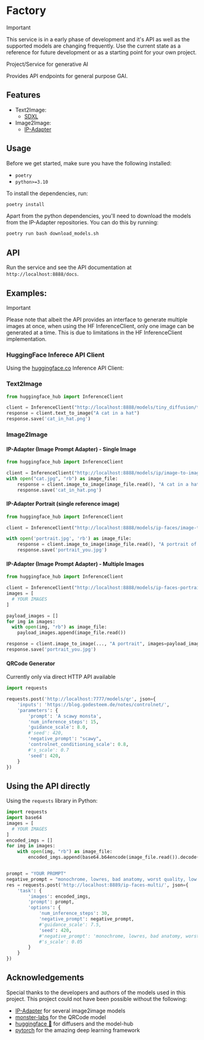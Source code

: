 # Factory

> [!IMPORTANT]  
> This service is in a early phase of development and it's API as well as the supported models are changing frequently.
> Use the current state as a reference for future development or as a starting point for your own project.

Project/Service for generative AI

Provides API endpoints for general purpose GAI.

## Features
- Text2Image:
  - [SDXL](https://huggingface.co/stabilityai/stable-diffusion-xl-base-1.0)
- Image2Image:
  - [IP-Adapter](https://huggingface.co/stabilityai/image-prompt-adapter)

## Usage
Before we get started, make sure you have the following installed:
- `poetry`
- `python>=3.10`

To install the dependencies, run:
```bash
poetry install
```
Apart from the python dependencies, you'll need to download the models from the IP-Adapter repositories.
You can do this by running:
```bash
poetry run bash download_models.sh
```

## API
Run the service and see the API documentation at `http://localhost:8888/docs`.

## Examples:

> [!IMPORTANT]
> Please note that albeit the API provides an interface to generate multiple images at once,
> when using the HF InferenceClient, only one image can be generated at a time.
> This is due to limitations in the HF InferenceClient implementation.


### HuggingFace Inferece API Client
Using the [huggingface.co](https://huggingface.co/) Inference API Client:

### Text2Image
```python
from huggingface_hub import InferenceClient

client = InferenceClient("http://localhost:8888/models/tiny_diffusion/text-to-image")
response = client.text_to_image("A cat in a hat")
response.save('cat_in_hat.png')
```

### Image2Image
#### IP-Adapter (Image Prompt Adapter) - Single Image
```python
from huggingface_hub import InferenceClient

client = InferenceClient("http://localhost:8888/models/ip/image-to-image")
with open("cat.jpg", "rb") as image_file:
    response = client.image_to_image(image_file.read(), "A cat in a hat")
    response.save('cat_in_hat.png')
```
#### IP-Adapter Portrait (single reference image)
```python
from huggingface_hub import InferenceClient

client = InferenceClient("http://localhost:8888/models/ip-faces/image-to-image")

with open('portrait.jpg', 'rb') as image_file:
    response = client.image_to_image(image_file.read(), "A portrait of a young man")
    response.save('portrait_you.jpg')
```

#### IP-Adapter (Image Prompt Adapter) - Multiple Images
```python
from huggingface_hub import InferenceClient

client = InferenceClient("http://localhost:8888/models/ip-faces-portrait/image-to-image")
images = [
  # YOUR IMAGES
]

payload_images = []
for img in images:
  with open(img, "rb") as image_file:
    payload_images.append(image_file.read())

response = client.image_to_image(..., "A portrait", images=payload_images)
response.save('portrait_you.jpg')
```

#### QRCode Generator
Currently only via direct HTTP API available
```python
import requests

requests.post('http://localhost:7777/models/qr', json={
    'inputs': 'https://blog.godesteem.de/notes/controlnet/',
    'parameters': {
        'prompt': 'A scawy monsta',
        'num_inference_steps': 15,
        'guidance_scale': 8.0,
        #'seed': 420,
        'negative_prompt': "scawy",
        'controlnet_conditioning_scale': 0.8,
        #'s_scale': 0.7
        'seed': 420,
    }
})

```

## Using the API directly
Using the `requests` library in Python:
```python
import requests
import base64
images = [
  # YOUR IMAGES
]
encoded_imgs = []
for img in images:
    with open(img, "rb") as image_file:
        encoded_imgs.append(base64.b64encode(image_file.read()).decode('ascii'))


prompt = "YOUR PROMPT"
negative_prompt = "monochrome, lowres, bad anatomy, worst quality, low quality, blurry"
res = requests.post('http://localhost:8889/ip-faces-multi/', json={
    'task': {
        'images': encoded_imgs,
        'prompt': prompt,
        'options': {
            'num_inference_steps': 30,
            'negative_prompt': negative_prompt,
            #'guidance_scale': 7.5,
            'seed': 420,
            #'negative_prompt': 'monochrome, lowres, bad anatomy, worst quality, low quality, blurry',
            #'s_scale': 0.05
        }
    }
})
```

## Acknowledgements
Special thanks to the developers and authors of the models used in this project.
This project could not have been possible without the following:
- [IP-Adapter](https://huggingface.co/h94/IP-Adapter/tree/main) for several image2image models
- [monster-labs](https://huggingface.co/monster-labs/control_v1p_sd15_qrcode_monster) for the QRCode model
- [huggingface 🤗](https://huggingface.co/) for diffusers and the model-hub
- [pytorch](https://pytorch.org/) for the amazing deep learning framework
